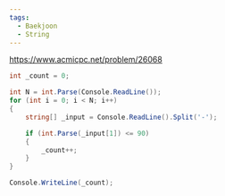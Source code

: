 ```yaml
---
tags:
  - Baekjoon
  - String
---
```

https://www.acmicpc.net/problem/26068
```C#
int _count = 0;

int N = int.Parse(Console.ReadLine());
for (int i = 0; i < N; i++)
{
    string[] _input = Console.ReadLine().Split('-');

    if (int.Parse(_input[1]) <= 90)
    {
        _count++;
    }
}

Console.WriteLine(_count);
```